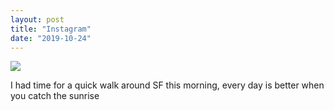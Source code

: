 ```yaml
---
layout: post
title: "Instagram"
date: "2019-10-24"
---
```


![](https://scontent.cdninstagram.com/vp/2fce906d37943f1f3df1e9d1d37dd7b2/5E2A4AF9/t51.2885-15/sh0.08/e35/s640x640/75379809_382200439355190_7627294691573921778_n.jpg?_nc_ht=scontent.cdninstagram.com)  

I had time for a quick walk around SF this morning, every day is better when you catch the sunrise
